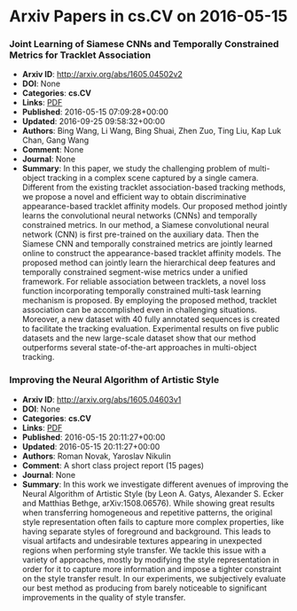 # Arxiv Papers in cs.CV on 2016-05-15
### Joint Learning of Siamese CNNs and Temporally Constrained Metrics for Tracklet Association
- **Arxiv ID**: http://arxiv.org/abs/1605.04502v2
- **DOI**: None
- **Categories**: **cs.CV**
- **Links**: [PDF](http://arxiv.org/pdf/1605.04502v2)
- **Published**: 2016-05-15 07:09:28+00:00
- **Updated**: 2016-09-25 09:58:32+00:00
- **Authors**: Bing Wang, Li Wang, Bing Shuai, Zhen Zuo, Ting Liu, Kap Luk Chan, Gang Wang
- **Comment**: None
- **Journal**: None
- **Summary**: In this paper, we study the challenging problem of multi-object tracking in a complex scene captured by a single camera. Different from the existing tracklet association-based tracking methods, we propose a novel and efficient way to obtain discriminative appearance-based tracklet affinity models. Our proposed method jointly learns the convolutional neural networks (CNNs) and temporally constrained metrics. In our method, a Siamese convolutional neural network (CNN) is first pre-trained on the auxiliary data. Then the Siamese CNN and temporally constrained metrics are jointly learned online to construct the appearance-based tracklet affinity models. The proposed method can jointly learn the hierarchical deep features and temporally constrained segment-wise metrics under a unified framework. For reliable association between tracklets, a novel loss function incorporating temporally constrained multi-task learning mechanism is proposed. By employing the proposed method, tracklet association can be accomplished even in challenging situations. Moreover, a new dataset with 40 fully annotated sequences is created to facilitate the tracking evaluation. Experimental results on five public datasets and the new large-scale dataset show that our method outperforms several state-of-the-art approaches in multi-object tracking.



### Improving the Neural Algorithm of Artistic Style
- **Arxiv ID**: http://arxiv.org/abs/1605.04603v1
- **DOI**: None
- **Categories**: **cs.CV**
- **Links**: [PDF](http://arxiv.org/pdf/1605.04603v1)
- **Published**: 2016-05-15 20:11:27+00:00
- **Updated**: 2016-05-15 20:11:27+00:00
- **Authors**: Roman Novak, Yaroslav Nikulin
- **Comment**: A short class project report (15 pages)
- **Journal**: None
- **Summary**: In this work we investigate different avenues of improving the Neural Algorithm of Artistic Style (by Leon A. Gatys, Alexander S. Ecker and Matthias Bethge, arXiv:1508.06576).   While showing great results when transferring homogeneous and repetitive patterns, the original style representation often fails to capture more complex properties, like having separate styles of foreground and background. This leads to visual artifacts and undesirable textures appearing in unexpected regions when performing style transfer.   We tackle this issue with a variety of approaches, mostly by modifying the style representation in order for it to capture more information and impose a tighter constraint on the style transfer result.   In our experiments, we subjectively evaluate our best method as producing from barely noticeable to significant improvements in the quality of style transfer.



